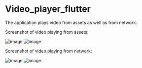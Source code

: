 # Video_player_flutter

The application plays video from assets as well as from network.

Screenshot of video playing from assets:

![image](https://github.com/Rinkal-27/Video_player_flutter/assets/104543221/9c04f783-57e4-43c8-a4a7-e71caa2b9222)
![image](https://github.com/Rinkal-27/Video_player_flutter/assets/104543221/56d8c140-d5d8-4df7-81df-164bf93950e0)

Screenshot of video playing from network:

![image](https://github.com/Rinkal-27/Video_player_flutter/assets/104543221/617830f6-30ce-42ea-a352-3aea3439b966)
![image](https://github.com/Rinkal-27/Video_player_flutter/assets/104543221/2a7e2ddb-e769-4e65-b8c8-b53f702f9923)
